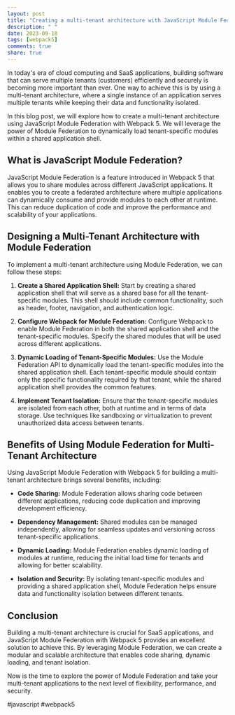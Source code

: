 ```yaml
---
layout: post
title: "Creating a multi-tenant architecture with JavaScript Module Federation and Webpack 5"
description: " "
date: 2023-09-18
tags: [webpack5]
comments: true
share: true
---
```


In today's era of cloud computing and SaaS applications, building software that can serve multiple tenants (customers) efficiently and securely is becoming more important than ever. One way to achieve this is by using a multi-tenant architecture, where a single instance of an application serves multiple tenants while keeping their data and functionality isolated.

In this blog post, we will explore how to create a multi-tenant architecture using JavaScript Module Federation with Webpack 5. We will leverage the power of Module Federation to dynamically load tenant-specific modules within a shared application shell.

## What is JavaScript Module Federation?

JavaScript Module Federation is a feature introduced in Webpack 5 that allows you to share modules across different JavaScript applications. It enables you to create a federated architecture where multiple applications can dynamically consume and provide modules to each other at runtime. This can reduce duplication of code and improve the performance and scalability of your applications.

## Designing a Multi-Tenant Architecture with Module Federation

To implement a multi-tenant architecture using Module Federation, we can follow these steps:

1. **Create a Shared Application Shell:** Start by creating a shared application shell that will serve as a shared base for all the tenant-specific modules. This shell should include common functionality, such as header, footer, navigation, and authentication logic.

2. **Configure Webpack for Module Federation:** Configure Webpack to enable Module Federation in both the shared application shell and the tenant-specific modules. Specify the shared modules that will be used across different applications.

3. **Dynamic Loading of Tenant-Specific Modules:** Use the Module Federation API to dynamically load the tenant-specific modules into the shared application shell. Each tenant-specific module should contain only the specific functionality required by that tenant, while the shared application shell provides the common features.

4. **Implement Tenant Isolation:** Ensure that the tenant-specific modules are isolated from each other, both at runtime and in terms of data storage. Use techniques like sandboxing or virtualization to prevent unauthorized data access between tenants.

## Benefits of Using Module Federation for Multi-Tenant Architecture

Using JavaScript Module Federation with Webpack 5 for building a multi-tenant architecture brings several benefits, including:

- **Code Sharing:** Module Federation allows sharing code between different applications, reducing code duplication and improving development efficiency.

- **Dependency Management:** Shared modules can be managed independently, allowing for seamless updates and versioning across tenant-specific applications.

- **Dynamic Loading:** Module Federation enables dynamic loading of modules at runtime, reducing the initial load time for tenants and allowing for better scalability.

- **Isolation and Security:** By isolating tenant-specific modules and providing a shared application shell, Module Federation helps ensure data and functionality isolation between different tenants.

## Conclusion

Building a multi-tenant architecture is crucial for SaaS applications, and JavaScript Module Federation with Webpack 5 provides an excellent solution to achieve this. By leveraging Module Federation, we can create a modular and scalable architecture that enables code sharing, dynamic loading, and tenant isolation.

Now is the time to explore the power of Module Federation and take your multi-tenant applications to the next level of flexibility, performance, and security.

#javascript #webpack5
